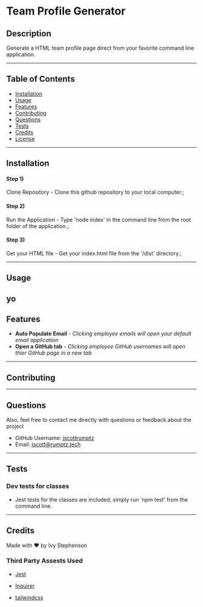 # Team Profile Generator
    
## Description
Generate a HTML team profile page direct from your favorite command line application.   

---
## Table of Contents


* [Installation](#installation)
* [Usage](#usage)
* [Features](#features)
* [Contributing](#contributing)
* [Questions](#questions)
* [Tests](#tests)
* [Credits](#credits)
* [License](#license)

---

## Installation
#### Step 1)
Clone Repository - Clone this github repository to your local computer.;
#### Step 2)
Run the Application - Type 'node index' in the command line from the root folder of the application.;
#### Step 3)
Get your HTML file - Get your index.html file from the '/dist' directory.;


---
## Usage 
yo
---

## Features
- **Auto Populate Email** - *Clicking employee emails will open your default email application*
- **Open a GitHub tab** - *Clicking employee GitHub usernames will open thier GitHub page in a new tab*


---
## Contributing



---
## Questions



Also, feel free to contact me directly with questions or feedback about the project
- GitHub Username: [jscottrumptz](https://github.com/jscottrumptz?target=_blank)
- Email: [jscott@rumptz.tech](mailto:jscott@rumptz.tech?subject=Question%20about%20team-profile-generator)

---

## Tests


### Dev tests for classes
- Jest tests for the classes are included, simply run 'npm test' from the command line.

---
## Credits
Made with ❤️ by Ivy Stephenson 

### Third Party Assests Used
- [Jest](https://www.npmjs.com/package/jest?target=_blank)
                    
- [Inquirer](https://www.npmjs.com/package/inquirer?target=_blank)
                    
- [tailwindcss](https://tailwindcss.com/?target=_blank)
                    





